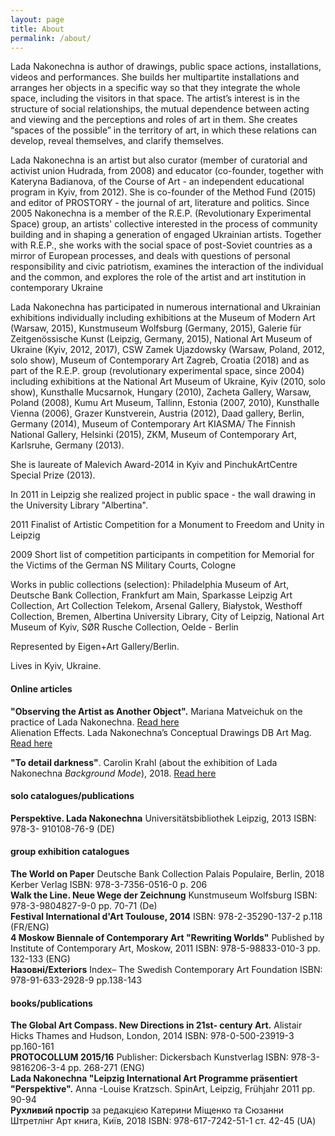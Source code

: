 ```yaml
---
layout: page
title: About
permalink: /about/
---
```


<section markdown="1" class="EN">
Lada Nakonechna is author of drawings, public space actions, installations, videos and performances. She builds her multipartite installations and arranges her objects in a specific way so that they integrate the whole space, including the visitors in that space. The artist’s interest is in the structure of social relationships, the mutual dependence between acting and viewing and the perceptions and roles of art in them. She creates “spaces of the possible” in the territory of art, in which these relations can develop, reveal themselves, and clarify themselves. 

Lada Nakonechna is an artist but also curator (member of curatorial and activist union Hudrada, from 2008) and educator (co-founder, together with Kateryna Badianova, of the Course of Art - an independent educational program in Kyiv, from 2012). She is co-founder of the Method Fund (2015) and editor of PROSTORY - the journal of art, literature and politics.
Since 2005 Nakonechna is a member of the R.E.P. (Revolutionary Experimental Space) group, an artists' collective interested in the process of community building and in shaping a generation of engaged Ukrainian artists. Together with R.E.P., she works with the social space of post-Soviet countries as a mirror of European processes, and deals with questions of personal responsibility and civic patriotism, examines the interaction of the individual and the common, and explores the role of the artist and art institution in contemporary Ukraine

Lada Nakonechna has participated in numerous international and Ukrainian exhibitions individually including exhibitions at the Museum of Modern Art (Warsaw, 2015), Kunstmuseum Wolfsburg (Germany, 2015), Galerie für Zeitgenössische Kunst (Leipzig, Germany, 2015), National Art Museum of Ukraine (Kyiv, 2012, 2017), CSW Zamek Ujazdowsky (Warsaw, Poland, 2012, solo show), Museum of Contemporary Art Zagreb, Croatia (2018) and as part of the R.E.P. group (revolutionary experimental space, since 2004) including exhibitions at the National Art Museum of Ukraine, Kyiv (2010, solo show), Kunsthalle Mucsarnok, Hungary (2010), Zacheta Gallery, Warsaw, Poland (2008), Kumu Art Museum, Tallinn, Estonia (2007, 2010), Kunsthalle Vienna (2006), Grazer Kunstverein, Austria (2012), Daad gallery, Berlin, Germany (2014), Museum of Contemporary Art KIASMA/ The Finnish National Gallery, Helsinki (2015), ZKM, Museum of Contemporary Art, Karlsruhe, Germany (2013).


She is laureate of Malevich Award-2014 in Kyiv and  PinchukArtCentre Special Prize (2013).

In 2011 in Leipzig she realized project in public space - the wall drawing in the University Library "Albertina".

2011 Finalist of Artistic Competition for a Monument to Freedom and Unity in Leipzig

2009 Short list of competition participants in competition for Memorial for the Victims of the German NS Military Courts, Cologne


Works in public collections (selection): Philadelphia Museum of Art, Deutsche Bank Collection, Frankfurt am Main, Sparkasse Leipzig Art Collection, Art Collection Telekom, Arsenal Gallery, Białystok, Westhoff Collection, Bremen, Albertina University Library, City of Leipzig, National Art Museum of Kyiv, SØR Rusche Collection, Oelde - Berlin

Represented by Eigen+Art Gallery/Berlin.

Lives in Kyiv, Ukraine.


#### Online articles
**"Observing the Artist as Another Object".** 
Mariana Matveichuk on the practice of Lada Nakonechna. [Read here](http://www.eigen-art.com/index.php?article_id=1274&clang=1)
<br>
Alienation Effects. Lada Nakonechna’s Conceptual Drawings
DB Art Mag. [Read here](https://dbartmag.de/en/88/feature/alienation-effects-lada-nakonechnas-conceptual-drawings/)
<br>

**"To detail darkness"**. 
Carolin Krahl (about the exhibition of Lada Nakonechna *Background Mode*), 2018. [Read here](https://prostory.net.ua/en/9-publikatsii/krytyka/335-to-detail-darkness)
<br>

#### solo catalogues/publications
**Perspektive. Lada Nakonechna**
Universitätsbibliothek Leipzig, 2013 
ISBN: 978-3- 910108-76-9 (DE)
<br>

#### group exhibition catalogues
**The World on Paper**
Deutsche Bank Collection
Palais Populaire, Berlin, 2018
Kerber Verlag
ISBN: 978-3-7356-0516-0
p. 206
<br>
**Walk the Line. Neue Wege der Zeichnung**
Kunstmuseum Wolfsburg
ISBN: 978-3-9804827-9-0
pp. 70-71 (De)
<br>
**Festival International d'Art Toulouse, 2014**
ISBN: 978-2-35290-137-2
p.118 (FR/ENG)
<br>
**4 Moskow Biennale of Contemporary Art "Rewriting Worlds"**
Published by Institute of Contemporary Art, Moskow, 2011
ISBN: 978-5-98833-010-3
pp. 132-133 (ENG)
<br>
**Назовні/Exteriors**
Index– The Swedish Contemporary Art Foundation
ISBN: 978-91-633-2928-9
pp.138-143
<br>

#### books/publications
**The Global Art Compass. New Directions in 21st- century Art.** 
Alistair Hicks
Thames and Hudson, London, 2014
ISBN: 978-0-500-23919-3
pp.160-161
<br>
**PROTOCOLLUM 2015/16**
Publisher: Dickersbach Kunstverlag
ISBN: 978-3-9816206-3-4
pp. 268-271 (ENG)
<br>
**Lada Nakonechna "Leipzig International Art Programme präsentiert "Perspektive".**
Anna -Louise Kratzsch.
SpinArt, Leipzig, Frühjahr 2011
pp. 90-94
<br>
**Рухливий простір**
за редакцією Катерини Міщенко та Сюзанни Штретлінг
Арт книга, Київ, 2018
ISBN: 978-617-7242-51-1
ст. 42-45 (UA)
</section>

<section markdown="1" class="UKR">

</section>